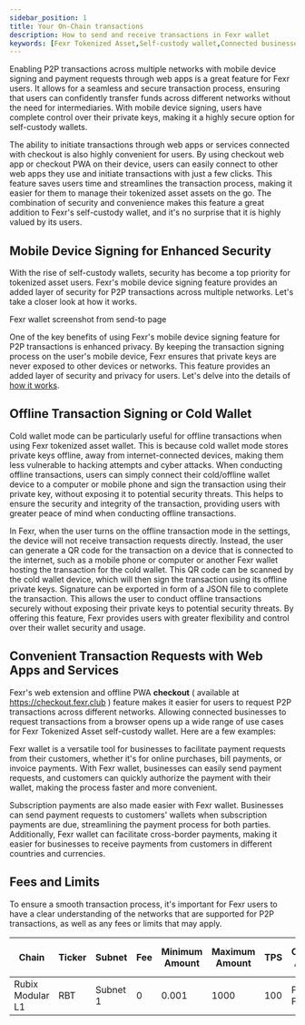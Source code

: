 ```yaml
---
sidebar_position: 1
title: Your On-Chain transactions
description: How to send and receive transactions in Fexr wallet
keywords: [Fexr Tokenized Asset,Self-custody wallet,Connected businesses,Transaction requests,Payment requests,Invoice payments,Subscription payments,Cross-border payments,Online purchases,Bill payments,Global payments,Tokenized Asset transactions,Digital wallets,Payment processing,Blockchain technology,Tokenized Asset use cases]
---
```


Enabling P2P transactions across multiple networks with mobile device signing and payment requests through web apps is a great feature for Fexr users. It allows for a seamless and secure transaction process, ensuring that users can confidently transfer funds across different networks without the need for intermediaries. With mobile device signing, users have complete control over their private keys, making it a highly secure option for self-custody wallets.

The ability to initiate transactions through web apps or services connected with checkout is also highly convenient for users. By using checkout web app or checkout PWA on their device, users can easily connect to other web apps they use and initiate transactions with just a few clicks. This feature saves users time and streamlines the transaction process, making it easier for them to manage their tokenized asset assets on the go. The combination of security and convenience makes this feature a great addition to Fexr's self-custody wallet, and it's no surprise that it is highly valued by its users.

## Mobile Device Signing for Enhanced Security

With the rise of self-custody wallets, security has become a top priority for tokenized asset users. Fexr's mobile device signing feature provides an added layer of security for P2P transactions across multiple networks. Let's take a closer look at how it works.

Fexr wallet screenshot from send-to page

One of the key benefits of using Fexr's mobile device signing feature for P2P transactions is enhanced privacy. By keeping the transaction signing process on the user's mobile device, Fexr ensures that private keys are never exposed to other devices or networks. This feature provides an added layer of security and privacy for users. Let's delve into the details of [how it works](/blog/Optimising-image-private-key-mobile).

## Offline Transaction Signing or Cold Wallet

Cold wallet mode can be particularly useful for offline transactions when using Fexr tokenized asset wallet. This is because cold wallet mode stores private keys offline, away from internet-connected devices, making them less vulnerable to hacking attempts and cyber attacks. When conducting offline transactions, users can simply connect their cold/offline wallet device to a computer or mobile phone and sign the transaction using their private key, without exposing it to potential security threats. This helps to ensure the security and integrity of the transaction, providing users with greater peace of mind when conducting offline transactions.

In Fexr, when the user turns on the offline transaction mode in the settings, the device will not receive transaction requests directly. Instead, the user can generate a QR code for the transaction on a device that is connected to the internet, such as a mobile phone or computer or another Fexr wallet hosting the transaction for the cold wallet. This QR code can be scanned by the cold wallet device, which will then sign the transaction using its offline private keys. Signature can be exported in form of a JSON file to complete the transaction. This allows the user to conduct offline transactions securely without exposing their private keys to potential security threats. By offering this feature, Fexr provides users with greater flexibility and control over their wallet security and usage.

## Convenient Transaction Requests with Web Apps and Services

Fexr's web extension and offline PWA  **checkout** ( available at https://checkout.fexr.club ) feature makes it easier for users to request P2P transactions across different networks. Allowing connected businesses to request transactions from a browser opens up a wide range of use cases for Fexr Tokenized Asset self-custody wallet. Here are a few examples:

Fexr wallet is a versatile tool for businesses to facilitate payment requests from their customers, whether it's for online purchases, bill payments, or invoice payments. With Fexr wallet, businesses can easily send payment requests, and customers can quickly authorize the payment with their wallet, making the process faster and more convenient.

Subscription payments are also made easier with Fexr wallet. Businesses can send payment requests to customers' wallets when subscription payments are due, streamlining the payment process for both parties. Additionally, Fexr wallet can facilitate cross-border payments, making it easier for businesses to receive payments from customers in different countries and currencies.

## Fees and Limits

To ensure a smooth transaction process, it's important for Fexr users to have a clear understanding of the networks that are supported for P2P transactions, as well as any fees or limits that may apply.

| Chain         | Ticker | Subnet        | Fee  | Minimum Amount  | Maximum Amount  | TPS | Consensus Algorithm | Smart Contract Support |
| ------------- | ------------- | -------------| -------------- | ------------------------- | ------------------------- | ----------------------------- | ------------------- | ---------------------- |
| Rubix Modular L1  | RBT      | Subnet 1      | 0         | 0.001                       | 1000                      | 100                           | Proof of Pledge      | Yes                    |

